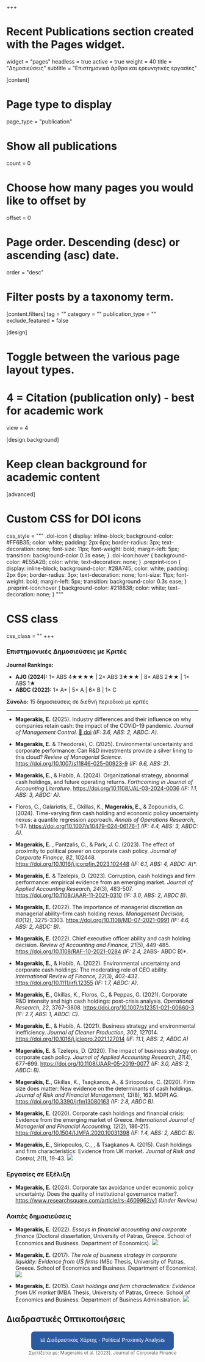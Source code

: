 +++
# Recent Publications section created with the Pages widget.
widget = "pages"
headless = true
active = true
weight = 40
title = "Δημοσιεύσεις"
subtitle = "Επιστημονικά άρθρα και ερευνητικές εργασίες"

[content]
  # Page type to display
  page_type = "publication"
  # Show all publications
  count = 0
  # Choose how many pages you would like to offset by
  offset = 0
  # Page order. Descending (desc) or ascending (asc) date.
  order = "desc"
  
  # Filter posts by a taxonomy term.
  [content.filters]
    tag = ""
    category = ""
    publication_type = ""
    exclude_featured = false

[design]
  # Toggle between the various page layout types.
  # 4 = Citation (publication only) - best for academic work
  view = 4
  
[design.background]
  # Keep clean background for academic content

[advanced]
  # Custom CSS for DOI icons
  css_style = """
    .doi-icon {
      display: inline-block;
      background-color: #FF6B35;
      color: white;
      padding: 2px 6px;
      border-radius: 3px;
      text-decoration: none;
      font-size: 11px;
      font-weight: bold;
      margin-left: 5px;
      transition: background-color 0.3s ease;
    }
    .doi-icon:hover {
      background-color: #E55A2B;
      color: white;
      text-decoration: none;
    }
    .preprint-icon {
      display: inline-block;
      background-color: #28A745;
      color: white;
      padding: 2px 6px;
      border-radius: 3px;
      text-decoration: none;
      font-size: 11px;
      font-weight: bold;
      margin-left: 5px;
      transition: background-color 0.3s ease;
    }
    .preprint-icon:hover {
      background-color: #218838;
      color: white;
      text-decoration: none;
    }
  """
  # CSS class
  css_class = ""
+++

### Επιστημονικές Δημοσιεύσεις με Κριτές

**Journal Rankings:**   
- **AJG (2024):** 1× ABS 4★★★★ | 2× ABS 3★★★ | 8× ABS 2★★ | 1× ABS 1★   
- **ABDC (2022):** 1× A* | 5× A | 6× B | 1× C

**Σύνολο:** 15 δημοσιεύσεις σε διεθνή περιοδικά με κριτές

---

* **Magerakis, E.** (2025). Industry differences and their influence on why companies retain cash: the impact of the COVID-19 pandemic. *Journal of Management Control*. <a href="https://doi.org/10.1007/s00187-025-00397-6" class="doi-icon" target="_blank">🔗 doi</a> *(IF: 3.6, ABS: 2, ABDC: A)*.

* **Magerakis, E.** & Theodoraki, C. (2025). Environmental uncertainty and corporate performance: Can R&D investments provide a silver lining to this cloud? *Review of Managerial Science.* https://doi.org/10.1007/s11846-025-00923-9 *(IF: 9.6, ABS: 2)*.

* **Magerakis, E.**, & Habib, A. (2024). Organizational strategy, abnormal cash holdings, and future operating returns. *Forthcoming in Journal of Accounting Literature*. https://doi.org/10.1108/JAL-03-2024-0036 *(IF: 1.1, ABS: 3, ABDC: A)*.

* Floros, C., Galariotis, E., Gkillas, K., **Magerakis, E.**, & Zopounidis, C. (2024). Time-varying firm cash holding and economic policy uncertainty nexus: a quantile regression approach. *Annals of Operations Research*, 1-37. https://doi.org/10.1007/s10479-024-06176-1 *(IF: 4.4, ABS: 3, ABDC: A)*.

* **Magerakis, E.** , Pantzalis, C., & Park, J. C. (2023). The effect of proximity to political power on corporate cash policy. *Journal of Corporate Finance, 82*, 102448. https://doi.org/10.1016/j.jcorpfin.2023.102448 *(IF: 6.1, ABS: 4, ABDC: A*)*.

* **Magerakis, E.** & Tzelepis, D. (2023). Corruption, cash holdings and firm performance: empirical evidence from an emerging market. *Journal of Applied Accounting Research, 24*(3), 483-507. https://doi.org/10.1108/JAAR-11-2021-0310 *(IF: 3.0, ABS: 2, ABDC B)*.

* **Magerakis, E.** (2022). The importance of managerial discretion on managerial ability–firm cash holding nexus. *Management Decision, 60*(12), 3275-3303. https://doi.org/10.1108/MD-07-2021-0991 *(IF: 4.6, ABS: 2, ABDC: B)*.
  
* **Magerakis, E.** (2022). Chief executive officer ability and cash holding decision. *Review of Accounting and Finance, 21*(5), 449-485. https://doi.org/10.1108/RAF-10-2021-0284 *(IF: 2.4, 2*ABS- ABDC B)*.

* **Magerakis, E.**, & Habib, A. (2022). Environmental uncertainty and corporate cash holdings: The moderating role of CEO ability. *International Review of Finance, 22*(3), 402-432. https://doi.org/10.1111/irfi.12355 *(IF: 1.7, ABDC: A)*.

* **Magerakis, E.**, Gkillas, K., Floros, C., & Peppas, G. (2021). Corporate R&D intensity and high cash holdings: post-crisis analysis. *Operational Research, 22*, 3767–3808. https://doi.org/10.1007/s12351-021-00660-3 *(IF: 2.7, ABS: 1, ABDC: C)*.

* **Magerakis, E.**, & Habib, A. (2021). Business strategy and environmental inefficiency. *Journal of Cleaner Production, 302*, 127014. https://doi.org/10.1016/j.jclepro.2021.127014 *(IF: 11.1, ABS: 2, ABDC A)*

* **Magerakis, E.** & Tzelepis, D. (2020). The impact of business strategy on corporate cash policy. *Journal of Applied Accounting Research, 21*(4), 677-699. https://doi.org/10.1108/JAAR-05-2019-0077 *(IF: 3.0, ABS: 2, ABDC: B)*.

* **Magerakis, E.**, Gkillas, K., Tsagkanos, A., & Siriopoulos, C. (2020). Firm size does matter: New evidence on the determinants of cash holdings. *Journal of Risk and Financial Management, 13*(8), 163. MDPI AG. https://doi.org/10.3390/jrfm13080163 *(IF: 2.8, ABDC B)*.

* **Magerakis, E.** (2020). Corporate cash holdings and financial crisis: Evidence from the emerging market of Greece. *International Journal of Managerial and Financial Accounting, 12*(2), 186-215. https://doi.org/10.1504/IJMFA.2020.10031398 *(IF: 1.4, ABS: 2, ABDC: B)*.

* **Magerakis, E.**, Siriopoulos, C., , & Tsagkanos A. (2015). Cash holdings and firm characteristics: Evidence from UK market. *Journal of Risk and Control, 2*(1), 19-43. [<img src="/img/pdf.png">](https://www.scienpress.com/journal_focus.asp?main_id=139&Sub_id=IV&Issue=1568495)

### Εργασίες σε Εξέλιξη
* **Magerakis, E.** (2024). Corporate tax avoidance under economic policy uncertainty. Does the quality of institutional governance matter?. https://www.researchsquare.com/article/rs-4609962/v1 *(Under Review)*

### Λοιπές δημοσιεύσεις
* **Magerakis, E.** (2022). *Essays in financial accounting and corporate finance* (Doctoral dissertation, University of Patras, Greece. School of Economics and Business. Department of Economics). [<img src="/img/html.png">](https://www.didaktorika.gr/eadd/handle/10442/51855)

* **Magerakis, E.** (2017). *The role of business strategy in corporate liquidity: Evidence from US firms* (MSc Thesis, University of Patras, Greece. School of Economics and Business. Department of Economics).  [<img src="/img/pdf.png">](http://nemertes.lis.upatras.gr/jspui/bitstream/10889/10888/1/CH-BS_final_2-l.pdf)

* **Magerakis, E.** (2015). *Cash holdings and firm characteristics: Evidence from UK market* (MBA Thesis, University of Patras, Greece. School of Economics and Business. Department of Business Administration. [<img src="/img/pdf.png">](https://pdfs.semanticscholar.org/979e/2694ec234300730d897571de6f47a1a6e566.pdf)

## Διαδραστικές Οπτικοποιήσεις

<div style="margin: 20px 0; text-align: center;">
  <button onclick="window.open('animated_choropleth_map_pai.html', '_blank')" 
          style="background-color: #2c5aa0; color: white; padding: 12px 24px; border: none; border-radius: 8px; cursor: pointer; font-size: 14px; font-weight: 500; transition: background-color 0.3s ease;">
    📊 Διαδραστικός Χάρτης - Political Proximity Analysis
  </button>
  <br>
  <small style="color: #666; font-size: 12px;">Σχετίζεται με: Magerakis et al. (2023), Journal of Corporate Finance</small>
</div>





